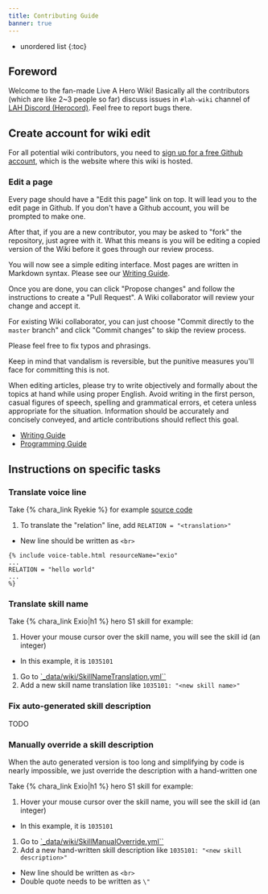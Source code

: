 ```yaml
---
title: Contributing Guide
banner: true
---
```


* unordered list
{:toc}

## Foreword

Welcome to the fan-made Live A Hero Wiki! Basically all the contributors (which are like 2~3 people so far) discuss issues in `#lah-wiki` channel of [LAH Discord (Herocord)](https://discord.gg/zpc7PCk). Feel free to report bugs there.

## Create account for wiki edit

For all potential wiki contributors, you need to [sign up for a free Github account](https://github.com/join), which is the website where this wiki is hosted.

### Edit a page

Every page should have a "Edit this page" link on top. It will lead you to the edit page in Github. If you don't have a Github account, you will be prompted to make one.

After that, if you are a new contributor, you may be asked to "fork" the repository, just agree with it. What this means is you will be editing a copied version of the Wiki before it goes through our review process.

You will now see a simple editing interface. Most pages are written in Markdown syntax. Please see our [Writing Guide](/contributing/writing/).

Once you are done, you can click "Propose changes" and follow the instructions to create a "Pull Request". A Wiki collaborator will review your change and accept it.

For existing Wiki collaborator, you can just choose "Commit directly to the `master` branch" and click "Commit changes" to skip the review process.

Please feel free to fix typos and phrasings.

Keep in mind that vandalism is reversible, but the punitive measures you'll face for committing this is not.

When editing articles, please try to write objectively and formally about the topics at hand while using proper English. Avoid writing in the first person, casual figures of speech, spelling and grammatical errors, et cetera unless appropriate for the situation. Information should be accurately and concisely conveyed, and article contributions should reflect this goal.

- [Writing Guide](/contributing/writing/)
- [Programming Guide](/contributing/programming/)

## Instructions on specific tasks

### Translate voice line

Take {% chara_link Ryekie %} for example [source code](https://github.com/liveahero-wiki/liveahero-wiki.github.io/blob/master/_charas/ryekie.md)

1. To translate the "relation" line, add `RELATION = "<translation>"`
  - New line should be written as `<br>`

```
{% include voice-table.html resourceName="exio"
...
RELATION = "hello world"
...
%}
```

### Translate skill name

Take {% chara_link Exio|h1 %} hero S1 skill for example:

1. Hover your mouse cursor over the skill name, you will see the skill id (an integer)
  - In this example, it is `1035101`
1. Go to [`_data/wiki/SkillNameTranslation.yml``](https://github.com/liveahero-wiki/liveahero-wiki.github.io/blob/master/_data/wiki/SkillNameTranslation.yml)
1. Add a new skill name translation like `1035101: "<new skill name>"`

### Fix auto-generated skill description

TODO

### Manually override a skill description

When the auto generated version is too long and simplifying by code is nearly impossible, we just override the description with a hand-written one

Take {% chara_link Exio|h1 %} hero S1 skill for example:

1. Hover your mouse cursor over the skill name, you will see the skill id (an integer)
  - In this example, it is `1035101`
1. Go to [`_data/wiki/SkillManualOverride.yml``](https://github.com/liveahero-wiki/liveahero-wiki.github.io/blob/master/_data/wiki/SkillManualOverride.yml)
1. Add a new hand-written skill description like `1035101: "<new skill description>"`
  - New line should be written as `<br>`
  - Double quote needs to be written as `\"`
<!--

### Create page for new Hero `/charas/:name/`

1. Under `_charas/` directory, [create a new `name.md` file](https://github.com/liveahero-wiki/liveahero-wiki.github.io/new/master/_charas).  See [Hero file name convention](#hero-file-name-convention).
2. Copy the content of [akashi's page](https://raw.githubusercontent.com/liveahero-wiki/liveahero-wiki.github.io/master/_charas/akashi.md) into this file and edit accordingly.

#### Hero file name convention

- `name` should be lowercase of English name in official trailer.
- For single-word English name like `Akashi`, file name will be `akashi.md`
- For multi-word English name like `Polaris Mask`, replace whitespace with underscore (`_`), so it becomes `polaris_mask.md`.
- For name with `&` like `Kouki & Sirius`, replace `&` with `and`, so it becomes `kouki_and_sirius.md`.
-->
